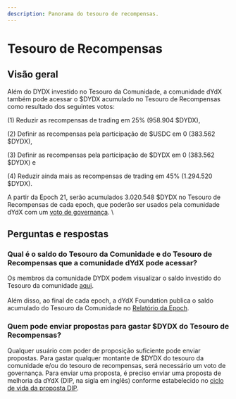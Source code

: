 ```yaml
---
description: Panorama do tesouro de recompensas.
---
```


# Tesouro de Recompensas

## Visão geral

Além do DYDX investido no Tesouro da Comunidade, a comunidade dYdX também pode acessar o $DYDX acumulado no Tesouro de Recompensas como resultado dos seguintes votos:

(1) Reduzir as recompensas de trading em 25% (958.904 $DYDX),

(2) Definir as recompensas pela participação de $USDC em 0 (383.562 $DYDX),

(3) Definir as recompensas pela participação de $DYDX em 0 (383.562 $DYDX) e

(4) Reduzir ainda mais as recompensas de trading em 45% (1.294.520 $DYDX).

A partir da Epoch 21, serão acumulados 3.020.548 $DYDX no Tesouro de Recompensas de cada epoch, que poderão ser usados pela comunidade dYdX com um [voto de governança](https://docs.dydx.community/dydx-governance/voting-and-governance/governance-parameters). \


## Perguntas e respostas

### Qual é o saldo do Tesouro da Comunidade e do Tesouro de Recompensas que a comunidade dYdX pode acessar?

Os membros da comunidade DYDX podem visualizar o saldo investido do Tesouro da comunidade [aqui](https://dydx.shippooor.xyz/). \
\
Além disso, ao final de cada epoch, a dYdX Foundation publica o saldo acumulado do Tesouro da Comunidade no [Relatório da Epoch](https://dydx.foundation/blog).

### Quem pode enviar propostas para gastar $DYDX do Tesouro de Recompensas?

Qualquer usuário com poder de proposição suficiente pode enviar propostas. Para gastar qualquer montante de $DYDX do tesouro da comunidade e/ou do tesouro de recompensas, será necessário um voto de governança. Para enviar uma proposta, é preciso enviar uma proposta de melhoria da dYdX (DIP, na sigla em inglês) conforme estabelecido no [ciclo de vida da proposta DIP](../voting-and-governance/dip-proposal-lifecycle.md).
